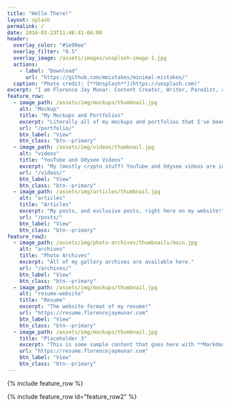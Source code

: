 ```yaml
---
title: "Hello There!"
layout: splash
permalink: /
date: 2016-03-23T11:48:41-04:00
header:
  overlay_color: "#1e90ee"
  overlay_filter: "0.5"
  overlay_image: /assets/images/unsplash-image-1.jpg
  actions:
    - label: "Download"
      url: "https://github.com/mmistakes/minimal-mistakes/"
  caption: "Photo credit: [**Unsplash**](https://unsplash.com)"
excerpt: "I am Florence Jay Munar. Content Creator, Writer, Parodist, anything that I have a skill for can push it out of the box. :D"
feature_row:
  - image_path: /assets/img/mockups/thumbnail.jpg
    alt: "Mockup"
    title: "My Mockups and Portfolios"
    excerpt: "Literally all of my mockups and portfolios that I've been doing for the past years."
    url: "/portfolio/"
    btn_label: "View"
    btn_class: "btn--primary"
  - image_path: /assets/img/videos/thumbnail.jpg
    alt: "videos"
    title: "YouTube and Odysee Videos"
    excerpt: "My (mostly crypto stuff) YouTube and Odysee videos are in here!"
    url: "/videos/"
    btn_label: "View"
    btn_class: "btn--primary"
  - image_path: /assets/img/articles/thumbnail.jpg
    alt: "articles"
    title: "Articles"
    excerpt: "My posts, and exclusive posts, right here on my website!"
    url: "/posts/"
    btn_label: "View"
    btn_class: "btn--primary"
feature_row2:
  - image_path: /assets/img/photo-archives/thumbnails/main.jpg
    alt: "archives"
    title: "Photo Archives"
    excerpt: "All of my gallery archives are available here."
    url: "/archives/"
    btn_label: "View"
    btn_class: "btn--primary"
  - image_path: /assets/img/mockups/thumbnail.jpg
    alt: "resume-website"
    title: "Resume"
    excerpt: "The website format of my resume!"
    url: "https://resume.florencejaymunar.com"
    btn_label: "View"
    btn_class: "btn--primary"
  - image_path: /assets/img/mockups/thumbnail.jpg
    title: "Placeholder 3"
    excerpt: "This is some sample content that goes here with **Markdown** formatting."
    url: "https://resume.florencejaymunar.com"
    btn_label: "View"
    btn_class: "btn--primary"
---
```


{% include feature_row %}

{% include feature_row id="feature_row2" %}
